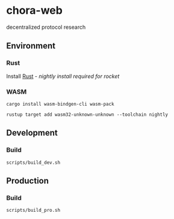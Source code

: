 # chora-web

decentralized protocol research

## Environment

### Rust

Install [Rust](https://rocket.rs/v0.4/guide/getting-started/#installing-rust) - *nightly install required for rocket*

### WASM

```
cargo install wasm-bindgen-cli wasm-pack
```

```
rustup target add wasm32-unknown-unknown --toolchain nightly
```

## Development

### Build

```
scripts/build_dev.sh
```

## Production

### Build

```
scripts/build_pro.sh
```
